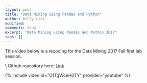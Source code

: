 ```yaml
---
layout: post
title: "Data Mining using Pandas and Python"
author: billy_rick
modified:
comments: true
excerpt: "Data Mining using Pandas and Python 2017"
tags: []
---
```


This video below is a recoding for the Data Mining 2017 Fall first lab session. 

\\
Github repository here: [Link](https://github.com/omarsar/data_mining_2017_fall_lab)


{% include video id="O1TgWceH0TY" provider="youtube" %}
